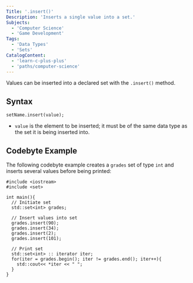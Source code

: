 ```yaml
---
Title: '.insert()'
Description: 'Inserts a single value into a set.'
Subjects:
  - 'Computer Science'
  - 'Game Development'
Tags:
  - 'Data Types'
  - 'Sets'
CatalogContent:
  - 'learn-c-plus-plus'
  - 'paths/computer-science'
---
```


Values can be inserted into a declared set with the `.insert()` method.

## Syntax

```pseudo
setName.insert(value);
```

- `value` is the element to be inserted; it must be of the same data type as the set it is being inserted into.

## Codebyte Example

The following codebyte example creates a `grades` set of type `int` and inserts several values before being printed:

```codebyte/cpp
#include <iostream>
#include <set>

int main(){
  // Initiate set
  std::set<int> grades;

  // Insert values into set
  grades.insert(90);
  grades.insert(34);
  grades.insert(2);
  grades.insert(101);

  // Print set
  std::set<int> :: iterator iter;
  for(iter = grades.begin(); iter != grades.end(); iter++){
    std::cout<< *iter << " ";
  }
}
```
